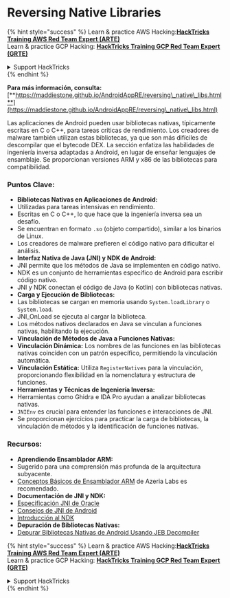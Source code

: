 # Reversing Native Libraries

{% hint style="success" %}
Learn & practice AWS Hacking:<img src="/.gitbook/assets/arte.png" alt="" data-size="line">[**HackTricks Training AWS Red Team Expert (ARTE)**](https://training.hacktricks.xyz/courses/arte)<img src="/.gitbook/assets/arte.png" alt="" data-size="line">\
Learn & practice GCP Hacking: <img src="/.gitbook/assets/grte.png" alt="" data-size="line">[**HackTricks Training GCP Red Team Expert (GRTE)**<img src="/.gitbook/assets/grte.png" alt="" data-size="line">](https://training.hacktricks.xyz/courses/grte)

<details>

<summary>Support HackTricks</summary>

* Check the [**subscription plans**](https://github.com/sponsors/carlospolop)!
* **Join the** 💬 [**Discord group**](https://discord.gg/hRep4RUj7f) or the [**telegram group**](https://t.me/peass) or **follow** us on **Twitter** 🐦 [**@hacktricks\_live**](https://twitter.com/hacktricks\_live)**.**
* **Share hacking tricks by submitting PRs to the** [**HackTricks**](https://github.com/carlospolop/hacktricks) and [**HackTricks Cloud**](https://github.com/carlospolop/hacktricks-cloud) github repos.

</details>
{% endhint %}


**Para más información, consulta:** [**https://maddiestone.github.io/AndroidAppRE/reversing\_native\_libs.html**](https://maddiestone.github.io/AndroidAppRE/reversing\_native\_libs.html)

Las aplicaciones de Android pueden usar bibliotecas nativas, típicamente escritas en C o C++, para tareas críticas de rendimiento. Los creadores de malware también utilizan estas bibliotecas, ya que son más difíciles de descompilar que el bytecode DEX. La sección enfatiza las habilidades de ingeniería inversa adaptadas a Android, en lugar de enseñar lenguajes de ensamblaje. Se proporcionan versiones ARM y x86 de las bibliotecas para compatibilidad.

### Puntos Clave:

* **Bibliotecas Nativas en Aplicaciones de Android:**
* Utilizadas para tareas intensivas en rendimiento.
* Escritas en C o C++, lo que hace que la ingeniería inversa sea un desafío.
* Se encuentran en formato `.so` (objeto compartido), similar a los binarios de Linux.
* Los creadores de malware prefieren el código nativo para dificultar el análisis.
* **Interfaz Nativa de Java (JNI) y NDK de Android:**
* JNI permite que los métodos de Java se implementen en código nativo.
* NDK es un conjunto de herramientas específico de Android para escribir código nativo.
* JNI y NDK conectan el código de Java (o Kotlin) con bibliotecas nativas.
* **Carga y Ejecución de Bibliotecas:**
* Las bibliotecas se cargan en memoria usando `System.loadLibrary` o `System.load`.
* JNI\_OnLoad se ejecuta al cargar la biblioteca.
* Los métodos nativos declarados en Java se vinculan a funciones nativas, habilitando la ejecución.
* **Vinculación de Métodos de Java a Funciones Nativas:**
* **Vinculación Dinámica:** Los nombres de las funciones en las bibliotecas nativas coinciden con un patrón específico, permitiendo la vinculación automática.
* **Vinculación Estática:** Utiliza `RegisterNatives` para la vinculación, proporcionando flexibilidad en la nomenclatura y estructura de funciones.
* **Herramientas y Técnicas de Ingeniería Inversa:**
* Herramientas como Ghidra e IDA Pro ayudan a analizar bibliotecas nativas.
* `JNIEnv` es crucial para entender las funciones e interacciones de JNI.
* Se proporcionan ejercicios para practicar la carga de bibliotecas, la vinculación de métodos y la identificación de funciones nativas.

### Recursos:

* **Aprendiendo Ensamblador ARM:**
* Sugerido para una comprensión más profunda de la arquitectura subyacente.
* [Conceptos Básicos de Ensamblador ARM](https://azeria-labs.com/writing-arm-assembly-part-1/) de Azeria Labs es recomendado.
* **Documentación de JNI y NDK:**
* [Especificación JNI de Oracle](https://docs.oracle.com/javase/7/docs/technotes/guides/jni/spec/jniTOC.html)
* [Consejos de JNI de Android](https://developer.android.com/training/articles/perf-jni)
* [Introducción al NDK](https://developer.android.com/ndk/guides/)
* **Depuración de Bibliotecas Nativas:**
* [Depurar Bibliotecas Nativas de Android Usando JEB Decompiler](https://medium.com/@shubhamsonani/how-to-debug-android-native-libraries-using-jeb-decompiler-eec681a22cf3)


{% hint style="success" %}
Learn & practice AWS Hacking:<img src="/.gitbook/assets/arte.png" alt="" data-size="line">[**HackTricks Training AWS Red Team Expert (ARTE)**](https://training.hacktricks.xyz/courses/arte)<img src="/.gitbook/assets/arte.png" alt="" data-size="line">\
Learn & practice GCP Hacking: <img src="/.gitbook/assets/grte.png" alt="" data-size="line">[**HackTricks Training GCP Red Team Expert (GRTE)**<img src="/.gitbook/assets/grte.png" alt="" data-size="line">](https://training.hacktricks.xyz/courses/grte)

<details>

<summary>Support HackTricks</summary>

* Check the [**subscription plans**](https://github.com/sponsors/carlospolop)!
* **Join the** 💬 [**Discord group**](https://discord.gg/hRep4RUj7f) or the [**telegram group**](https://t.me/peass) or **follow** us on **Twitter** 🐦 [**@hacktricks\_live**](https://twitter.com/hacktricks\_live)**.**
* **Share hacking tricks by submitting PRs to the** [**HackTricks**](https://github.com/carlospolop/hacktricks) and [**HackTricks Cloud**](https://github.com/carlospolop/hacktricks-cloud) github repos.

</details>
{% endhint %}
